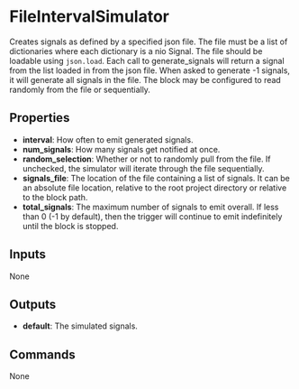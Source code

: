 FileIntervalSimulator
=====================
Creates signals as defined by a specified json file. The file must be a list of dictionaries where each dictionary is a nio Signal. The file should be loadable using `json.load`.  Each call to generate_signals will return a signal from the list loaded in from the json file. When asked to generate -1 signals, it will generate all signals in the file. The block may be configured to read randomly from the file or sequentially.

Properties
----------
- **interval**: How often to emit generated signals.
- **num_signals**: How many signals get notified at once.
- **random_selection**: Whether or not to randomly pull from the file. If unchecked, the simulator will iterate through the file sequentially.
- **signals_file**: The location of the file containing a list of signals. It can be an absolute file location, relative to the root project directory or relative to the block path.
- **total_signals**: The maximum number of signals to emit overall. If less than 0 (-1 by default), then the trigger will continue to emit indefinitely until the block is stopped.

Inputs
------
None

Outputs
-------
- **default**: The simulated signals.

Commands
--------
None
